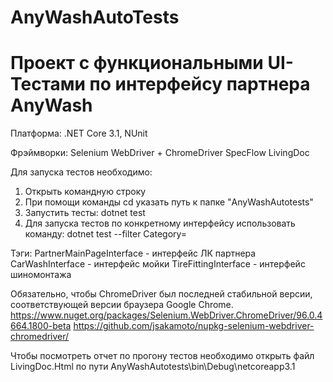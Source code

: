 # AnyWashAutoTests
# Проект с функциональными UI-Тестами по интерфейсу партнера AnyWash


Платформа: .NET Core 3.1, NUnit

Фрэймворки:
Selenium WebDriver + ChromeDriver
SpecFlow
LivingDoc


Для запуска тестов необходимо:
1. Открыть командную строку
2. При помощи команды cd указать путь к папке "AnyWashAutotests"
3. Запустить тесты: dotnet test
4. Для запуска тестов по конкретному интерфейсу использовать команду: dotnet test --filter Category=<tag>
  
Тэги:
PartnerMainPageInterface - интерфейс ЛК партнера
CarWashInterface - интерфейс мойки
TireFittingInterface - интерфейс шиномонтажа

Обязательно, чтобы ChromeDriver был последней стабильной версии, соответствующей версии браузера Google Chrome.
https://www.nuget.org/packages/Selenium.WebDriver.ChromeDriver/96.0.4664.1800-beta
https://github.com/jsakamoto/nupkg-selenium-webdriver-chromedriver/

Чтобы посмотреть отчет по прогону тестов необходимо открыть файл LivingDoc.Html по пути AnyWashAutotests\bin\Debug\netcoreapp3.1
  
  
  

